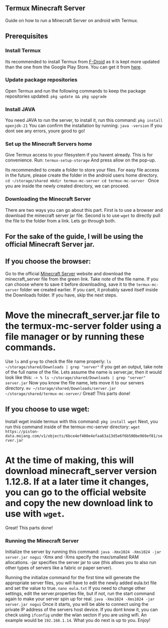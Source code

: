 ## Termux Minecraft Server
Guide on how to run a Minecraft Server on android with Termux.

## Prerequisites

### Install Termux
Its recommended to install Termux from [F-Droid](https://f-droid.org/en/) as it is kept more updated than the one from the Google Play Store. You can get it from [here](https://f-droid.org/en/packages/com.termux/).

### Update package repositories
Open Termux and run the following commands to keep the package repositories updated:
`pkg update && pkg upgrade`

### Install JAVA
You need JAVA to run the server, to install it, run this command:
`pkg install openjdk-21`
You can confirm the installation by running:
`java -version`
If you dont see any errors, youre good to go!

### Set up the Minecraft Servers home
Give Termux access to your filesystem if you havent already. This is for convenience. Run:
`termux-setup-storage`
And press allow on the pop-up.

Its recommended to create a folder to store your files. For easy file access in the future, please create the folder in the android users home directory.
`cd ~/storage/shared
mkdir termux-mc-server
cd termux-mc-server
`
Once you are inside the newly created directory, we can proceed.

### Downloading the Minecraft Server
There are two ways you can go about this part. First is to use a browser and download the minecraft server jar file. Second is to use `wget` to directly pull the file to the folder from a link. Lets go through both.

## For the sake of the guide, I will be using the official Minecraft Server jar.

## If you choose the browser:
Go to the official [Minecraft Server](https://www.minecraft.net/en-us/download/server) website and download the minecraft_server file from the green link. Take note of the file name. If you can choose where to save it before downloading, save it to the `termux-mc-server` folder we created earlier. If you cant, it probably saved itself inside the Downloads folder. If you have, skip the next steps.

# Move the minecraft_server.jar file to the termux-mc-server folder using a file manager or by running these commands.
Use `ls` and `grep` to check the file name properly:
`ls ~/storage/shared/Downloads | grep "server"`
if you get an output, take note of the full name of the file. Lets assume the name is server.jar, then it would look like this:
`-> % ls ~/storage/shared/Downloads | grep "server"
server.jar`
Now you know the file name, lets move it to our servers directory.
`mv ~/storage/shared/Downloads/server.jar ~/storage/shared/termux-mc-server/`
Great! This parts done!

## If you choose to use wget:
Install wget inside termux with this command:
`pkg install wget`
Next, you run this command inside of the termux-mc-server directory:
`wget https://piston-data.mojang.com/v1/objects/6bce4ef400e4efaa63a13d5e6f6b500be969ef81/server.jar`
# At the time of making, this will download minecraft_server version 1.12.8. If at a later time it changes, you can go to the official website and copy the new download link to use with `wget`.

Great! This parts done!

### Running the Minecraft Server
Initialize the server by running this command:
`java -Xmx1024 -Xms1024 -jar server.jar nogui`
-Xmx and -Xms specify the max/smallest RAM allocations. -jar specifies the server jar to use (this allows you to also run other types of servers like a fabric or paper server).

Running the initialize command for the first time will generate the appropriate server files, you will have to edit the newly added eula.txt file and set the value to true.
`nano eula.txt`
If you need to change other settings, edit the server.properties file, but if not, run the start command again to make your server spin up for real.
`java -Xmx1024 -Xms1024 -jar server.jar nogui`
Once it starts, you will be able to connect using the private IP address of the servers host device. If you dont know it, you can check using `ifconfig` under the wlan secton if you are using wifi. An example would be `192.168.1.14`. What you do next is up to you. Enjoy!
